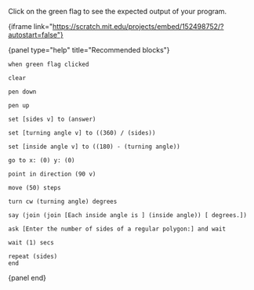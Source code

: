 Click on the green flag to see the expected output of your program.

{iframe link="https://scratch.mit.edu/projects/embed/152498752/?autostart=false"}

{panel type="help" title="Recommended blocks"}

<pre><code class="scratch:split:random">when green flag clicked
</code></pre>

<pre><code class="scratch:split:random">clear

pen down

pen up
</code></pre>

<pre><code class="scratch:split:random">set [sides v] to (answer)

set [turning angle v] to ((360) / (sides))

set [inside angle v] to ((180) - (turning angle))
</code></pre>

<pre><code class="scratch:split:random">go to x: (0) y: (0)

point in direction (90 v)

move (50) steps

turn cw (turning angle) degrees
</code></pre>

<pre><code class="scratch:split:random">say (join (join [Each inside angle is ] (inside angle)) [ degrees.])
</code></pre>

<pre><code class="scratch:split:random">ask [Enter the number of sides of a regular polygon:] and wait
</code></pre>

<pre><code class="scratch:split:random">wait (1) secs

repeat (sides)
end
</code></pre>

{panel end}